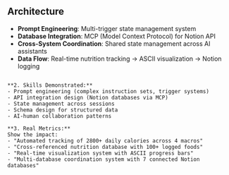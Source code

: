 ## Architecture

- **Prompt Engineering**: Multi-trigger state management system
- **Database Integration**: MCP (Model Context Protocol) for Notion API
- **Cross-System Coordination**: Shared state management across AI assistants
- **Data Flow**: Real-time nutrition tracking → ASCII visualization → Notion logging
```

**2. Skills Demonstrated:**
- Prompt engineering (complex instruction sets, trigger systems)
- API integration design (Notion databases via MCP)
- State management across sessions
- Schema design for structured data
- AI-human collaboration patterns

**3. Real Metrics:**
Show the impact:
- "Automated tracking of 2800+ daily calories across 4 macros"
- "Cross-referenced nutrition database with 100+ logged foods"
- "Real-time visualization system with ASCII progress bars"
- "Multi-database coordination system with 7 connected Notion databases"


